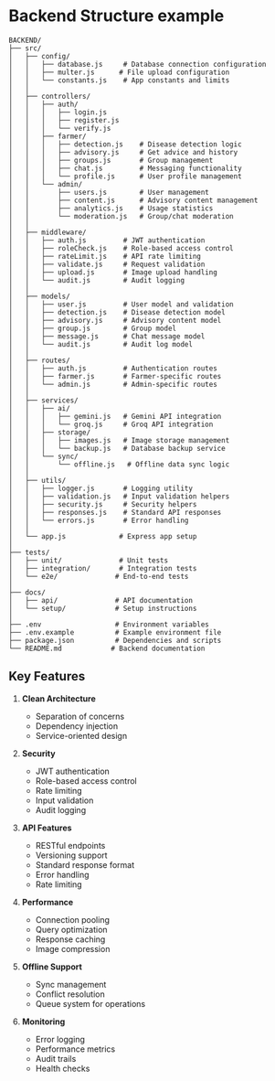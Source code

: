 # Backend Structure example

```
BACKEND/
├── src/
│   ├── config/
│   │   ├── database.js     # Database connection configuration
│   │   ├── multer.js      # File upload configuration
│   │   └── constants.js    # App constants and limits
│   │
│   ├── controllers/
│   │   ├── auth/
│   │   │   ├── login.js
│   │   │   ├── register.js
│   │   │   └── verify.js
│   │   ├── farmer/
│   │   │   ├── detection.js    # Disease detection logic
│   │   │   ├── advisory.js     # Get advice and history
│   │   │   ├── groups.js       # Group management
│   │   │   ├── chat.js         # Messaging functionality
│   │   │   └── profile.js      # User profile management
│   │   └── admin/
│   │       ├── users.js        # User management
│   │       ├── content.js      # Advisory content management
│   │       ├── analytics.js    # Usage statistics
│   │       └── moderation.js   # Group/chat moderation
│   │
│   ├── middleware/
│   │   ├── auth.js         # JWT authentication
│   │   ├── roleCheck.js    # Role-based access control
│   │   ├── rateLimit.js    # API rate limiting
│   │   ├── validate.js     # Request validation
│   │   ├── upload.js       # Image upload handling
│   │   └── audit.js        # Audit logging
│   │
│   ├── models/
│   │   ├── user.js         # User model and validation
│   │   ├── detection.js    # Disease detection model
│   │   ├── advisory.js     # Advisory content model
│   │   ├── group.js        # Group model
│   │   ├── message.js      # Chat message model
│   │   └── audit.js        # Audit log model
│   │
│   ├── routes/
│   │   ├── auth.js         # Authentication routes
│   │   ├── farmer.js       # Farmer-specific routes
│   │   └── admin.js        # Admin-specific routes
│   │
│   ├── services/
│   │   ├── ai/
│   │   │   ├── gemini.js   # Gemini API integration
│   │   │   └── groq.js     # Groq API integration
│   │   ├── storage/
│   │   │   ├── images.js   # Image storage management
│   │   │   └── backup.js   # Database backup service
│   │   └── sync/
│   │       └── offline.js   # Offline data sync logic
│   │
│   ├── utils/
│   │   ├── logger.js       # Logging utility
│   │   ├── validation.js   # Input validation helpers
│   │   ├── security.js     # Security helpers
│   │   ├── responses.js    # Standard API responses
│   │   └── errors.js       # Error handling
│   │
│   └── app.js             # Express app setup
│
├── tests/
│   ├── unit/              # Unit tests
│   ├── integration/       # Integration tests
│   └── e2e/              # End-to-end tests
│
├── docs/
│   ├── api/              # API documentation
│   └── setup/            # Setup instructions
│
├── .env                  # Environment variables
├── .env.example          # Example environment file
├── package.json          # Dependencies and scripts
└── README.md            # Backend documentation
```

## Key Features

1. **Clean Architecture**
   - Separation of concerns
   - Dependency injection
   - Service-oriented design

2. **Security**
   - JWT authentication
   - Role-based access control
   - Rate limiting
   - Input validation
   - Audit logging

3. **API Features**
   - RESTful endpoints
   - Versioning support
   - Standard response format
   - Error handling
   - Rate limiting

4. **Performance**
   - Connection pooling
   - Query optimization
   - Response caching
   - Image compression

5. **Offline Support**
   - Sync management
   - Conflict resolution
   - Queue system for operations

6. **Monitoring**
   - Error logging
   - Performance metrics
   - Audit trails
   - Health checks
